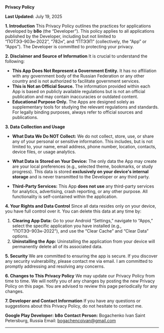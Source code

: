 **Privacy Policy**

**Last Updated:** July 19, 2025

**1. Introduction**
This Privacy Policy outlines the practices for applications developed by **b8o** (the “Developer”). This policy applies to all applications published by the Developer, including but not limited to “ПОТЭЭ-903н-2022”, “782н”, and “ПТЭЭП” (collectively, the “App” or “Apps”). The Developer is committed to protecting your privacy.

**2. Disclaimer and Source of Information**
It is crucial to understand the following:
*   **This App Does Not Represent a Government Entity.** It has no affiliation with any government body of the Russian Federation or any other country and is not authorized to facilitate government services.
*   **This is Not an Official Source.** The information provided within each App is based on publicly available regulations but is not an official publication and may contain inaccuracies or outdated content.
*   **Educational Purpose Only.** The Apps are designed solely as supplementary tools for studying the relevant regulations and standards. For legally binding purposes, always refer to official sources and publications.

**3. Data Collection and Usage**

*   **What Data We Do NOT Collect:**
    We do not collect, store, use, or share any of your personal or sensitive information. This includes, but is not limited to, your name, email address, phone number, location, contacts, device files, or usage analytics.

*   **What Data is Stored on Your Device:**
    The only data the App may create are your local preferences (e.g., selected theme, bookmarks, or study progress). This data is stored **exclusively on your device's internal storage** and is never transmitted to the Developer or any third party.

*   **Third-Party Services:**
    This App **does not use** any third-party services for analytics, advertising, crash reporting, or any other purpose. All functionality is self-contained within the application.

**4. Your Rights and Data Control**
Since all data resides only on your device, you have full control over it. You can delete this data at any time by:
1.  **Clearing App Data:** Go to your Android “Settings,” navigate to “Apps,” select the specific application you have installed (e.g., "ПОТЭЭ-903н-2022"), and use the “Clear Cache” and “Clear Data” options.
2.  **Uninstalling the App:** Uninstalling the application from your device will permanently delete all of its associated data.

**5. Security**
We are committed to ensuring the app is secure. If you discover any security vulnerability, please contact me via email. I am committed to promptly addressing and resolving any concerns.

**6. Changes to This Privacy Policy**
We may update our Privacy Policy from time to time. We will notify you of any changes by posting the new Privacy Policy on this page. You are advised to review this page periodically for any changes.

**7. Developer and Contact Information**
If you have any questions or suggestions about this Privacy Policy, do not hesitate to contact me.

**Google Play Developer:** **b8o**
**Contact Person:** Bogachenko Ivan
Saint Petersburg, Russia
Email: bogachencoivan@gmail.com

---
